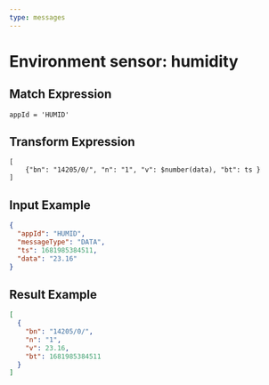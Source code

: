 ```yaml
---
type: messages
---
```


# Environment sensor: humidity

## Match Expression

```jsonata
appId = 'HUMID'
```

## Transform Expression

```jsonata
[
    {"bn": "14205/0/", "n": "1", "v": $number(data), "bt": ts }
]
```

## Input Example

```json
{
  "appId": "HUMID",
  "messageType": "DATA",
  "ts": 1681985384511,
  "data": "23.16"
}
```

## Result Example

```json
[
  {
    "bn": "14205/0/",
    "n": "1",
    "v": 23.16,
    "bt": 1681985384511
  }
]
```
